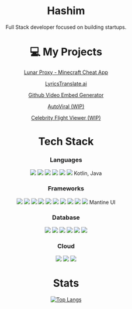 <div align="center">
  
# Hashim

Full Stack developer focused on building startups.

# 💻 My Projects

[Lunar Proxy - Minecraft Cheat App](https://lunarproxy.net)

[LyricsTranslate.ai](https://lyricstranslate.ai)

[Github Video Embed Generator](https://githubvideo.com)

[AutoViral (WIP)](https://autoviral.app)

[Celebrity Flight Viewer (WIP)](https://celebrity.flights)

# Tech Stack

### Languages

<img src="https://img.shields.io/badge/Go-00ADD8?style=for-the-badge&logo=go&logoColor=white"/>
<img src="https://img.shields.io/badge/PHP-777BB4?style=for-the-badge&logo=php&logoColor=white"/>
<img src="https://img.shields.io/badge/JavaScript-323330?style=for-the-badge&logo=javascript&logoColor=F7DF1E"/>
<img src="https://img.shields.io/badge/TypeScript-007ACC?style=for-the-badge&logo=typescript&logoColor=white"/>
<img src="https://img.shields.io/badge/Python-FFD43B?style=for-the-badge&logo=python&logoColor=blue"/>
<img src="https://img.shields.io/badge/Swift-FA7343?style=for-the-badge&logo=swift&logoColor=white"/>
Kotlin, Java

### Frameworks

<img src="https://img.shields.io/badge/daisyUI-1ad1a5?style=for-the-badge&logo=daisyui&logoColor=white"/>
<img src="https://img.shields.io/badge/React-20232A?style=for-the-badge&logo=react&logoColor=61DAFB"/>
<img src="https://img.shields.io/badge/Solid%20JS-2C4F7C?style=for-the-badge&logo=solid&logoColor=white"/>
<img src="https://img.shields.io/badge/Tailwind_CSS-38B2AC?style=for-the-badge&logo=tailwind-css&logoColor=white"/>
<img src="https://img.shields.io/badge/next%20js-000000?style=for-the-badge&logo=nextdotjs&logoColor=white"/>
<img src="https://img.shields.io/badge/Node%20js-339933?style=for-the-badge&logo=nodedotjs&logoColor=white"/>
<img src="https://img.shields.io/badge/shadcn%2Fui-000000?style=for-the-badge&logo=shadcnui&logoColor=white"/>
<img src="https://img.shields.io/badge/Material%20UI-007FFF?style=for-the-badge&logo=mui&logoColor=white"/>
<img src="https://img.shields.io/badge/Django-092E20?style=for-the-badge&logo=django&logoColor=green"/>
<img src="https://img.shields.io/badge/Wails-DF0000?style=for-the-badge&logo=wails&logoColor=white"/>
Mantine UI

### Database

<img src="https://img.shields.io/badge/MongoDB-4EA94B?style=for-the-badge&logo=mongodb&logoColor=white"/>
<img src="https://img.shields.io/badge/PostgreSQL-316192?style=for-the-badge&logo=postgresql&logoColor=white"/>
<img src="https://img.shields.io/badge/Supabase-181818?style=for-the-badge&logo=supabase&logoColor=white"/>
<img src="https://img.shields.io/badge/MySQL-005C84?style=for-the-badge&logo=mysql&logoColor=white"/>
<img src="https://img.shields.io/badge/Sqlite-003B57?style=for-the-badge&logo=sqlite&logoColor=white"/>
<img src="https://img.shields.io/badge/redis-CC0000.svg?&style=for-the-badge&logo=redis&logoColor=white"/>

### Cloud

<img src="https://img.shields.io/badge/Amazon_AWS-FF9900?style=for-the-badge&logo=amazonaws&logoColor=white"/>
<img src="https://img.shields.io/badge/Cloudflare-F38020?style=for-the-badge&logo=Cloudflare&logoColor=white"/>
<img src="https://img.shields.io/badge/Vercel-000000?style=for-the-badge&logo=vercel&logoColor=white"/>



# Stats

[![Top Langs](https://github-readme-stats.vercel.app/api/top-langs/?username=hashimthearab&layout=compact&theme=dracula&langs_count=10)](https://github.com/anuraghazra/github-readme-stats)
</div>
